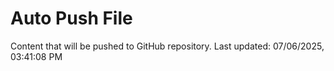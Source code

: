 # Auto Push File

Content that will be pushed to GitHub repository.
Last updated: 07/06/2025, 03:41:08 PM